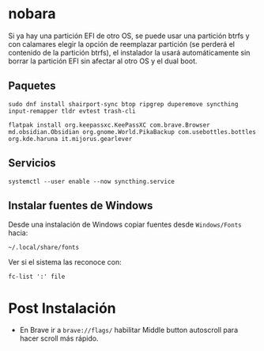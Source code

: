 # nobara
Si ya hay una partición EFI de otro OS, se puede usar una partición btrfs y con calamares elegir la opción de reemplazar partición (se perderá el contenido de la partición btrfs), el instalador la usará automáticamente sin borrar la partición EFI sin afectar al otro OS y el dual boot.
## Paquetes
```
sudo dnf install shairport-sync btop ripgrep duperemove syncthing input-remapper tldr evtest trash-cli
```
```
flatpak install org.keepassxc.KeePassXC com.brave.Browser md.obsidian.Obsidian org.gnome.World.PikaBackup com.usebottles.bottles org.kde.haruna it.mijorus.gearlever
```
## Servicios
```
systemctl --user enable --now syncthing.service
```
## Instalar fuentes de Windows
Desde una instalación de Windows copiar fuentes desde `Windows/Fonts` hacia:
```
~/.local/share/fonts
```
Ver si el sistema las reconoce con:
```
fc-list ':' file
```
# Post Instalación
- En Brave ir a `brave://flags/` habilitar Middle button autoscroll para hacer scroll más rápido.
